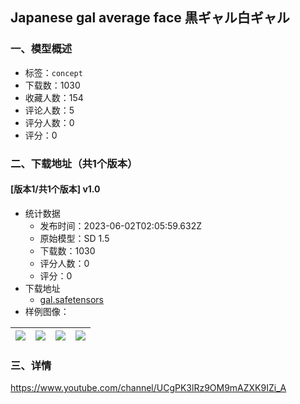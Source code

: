 ## Japanese gal average face  黒ギャル白ギャル
### 一、模型概述

- 标签：`concept`
- 下载数：1030
- 收藏人数：154
- 评论人数：5
- 评分人数：0
- 评分：0

### 二、下载地址（共1个版本）

#### [版本1/共1个版本] v1.0

- 统计数据
  - 发布时间：2023-06-02T02:05:59.632Z
  - 原始模型：SD 1.5
  - 下载数：1030
  - 评分人数：0
  - 评分：0
- 下载地址
  - [gal.safetensors](https://civitai.com/api/download/models/87359)
- 样例图像：

| <img src="https://image.civitai.com/xG1nkqKTMzGDvpLrqFT7WA/7036c900-e8b4-4974-a4c1-a71317ec76e3/width=450/999613.jpeg" /> | <img src="https://image.civitai.com/xG1nkqKTMzGDvpLrqFT7WA/0169618b-a209-419b-8c7c-b86d21816fef/width=450/999614.jpeg" /> | <img src="https://image.civitai.com/xG1nkqKTMzGDvpLrqFT7WA/2a18483d-0eb7-4a5b-a9d4-d71f7ad495ca/width=450/999612.jpeg" /> | <img src="https://image.civitai.com/xG1nkqKTMzGDvpLrqFT7WA/4aed4246-7f31-492d-8efd-818f1651f94b/width=450/999618.jpeg" /> |
| ---- | ---- | ---- | ---- |


### 三、详情
<p><a target="_blank" rel="ugc" href="https://www.youtube.com/channel/UCgPK3lRz9OM9mAZXK9IZi_A">https://www.youtube.com/channel/UCgPK3lRz9OM9mAZXK9IZi_A</a></p>